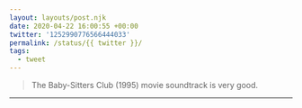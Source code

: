 ```yaml
---
layout: layouts/post.njk
date: 2020-04-22 16:00:55 +00:00
twitter: '1252990776566444033'
permalink: /status/{{ twitter }}/
tags: 
  - tweet
---
```


> The Baby-Sitters Club (1995) movie soundtrack is very good.

---
